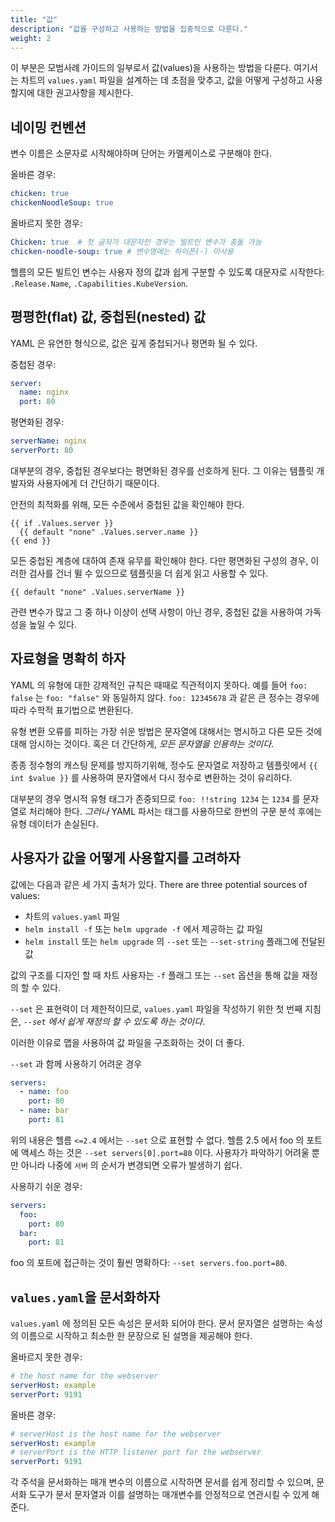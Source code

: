 ```yaml
---
title: "값"
description: "값을 구성하고 사용하는 방법을 집중적으로 다룬다."
weight: 2
---
```


이 부분은 모범사례 가이드의 일부로서 값(values)을 사용하는 방법을 다룬다.
여기서는 차트의 `values.yaml` 파일을 설계하는 데 초점을 맞추고, 값을 어떻게 구성하고 사용할지에 대한 권고사항을 제시한다.

## 네이밍 컨벤션

변수 이름은 소문자로 시작해야하며 단어는 카멜케이스로 
구분해야 한다.

올바른 경우:

```yaml
chicken: true
chickenNoodleSoup: true
```

올바르지 못한 경우:

```yaml
Chicken: true  # 첫 글자가 대문자인 경우는 빌트인 변수가 충돌 가능
chicken-noodle-soup: true # 변수명에는 하이픈(-) 미사용
```

헬름의 모든 빌트인 변수는 사용자 정의 값과 쉽게 구분할 수 있도록
대문자로 시작한다: `.Release.Name`,
`.Capabilities.KubeVersion`.

## 평평한(flat) 값, 중첩된(nested) 값

YAML 은 유연한 형식으로, 값은 깊게 중첩되거나 평면화 될 수 있다.

중첩된 경우:

```yaml
server:
  name: nginx
  port: 80
```

평면화된 경우:

```yaml
serverName: nginx
serverPort: 80
```

대부분의 경우, 중첩된 경우보다는 평면화된 경우를 선호하게 된다. 그 이유는 템플릿 개발자와
사용자에게 더 간단하기 때문이다.


안전의 최적화를 위해, 모든 수준에서 중첩된 값을 확인해야 한다.

```
{{ if .Values.server }}
  {{ default "none" .Values.server.name }}
{{ end }}
```

모든 중첩된 계층에 대하여 존재 유무를 확인해야 한다. 다만 평면화된
구성의 경우, 이러한 검사를 건너 뛸 수 있으므로 템플릿을 더 쉽게 읽고
사용할 수 있다.

```
{{ default "none" .Values.serverName }}
```

관련 변수가 많고 그 중 하나 이상이 선택 사항이 아닌 경우, 중첩된 값을
사용하여 가독성을 높일 수 있다.

## 자료형을 명확히 하자

YAML 의 유형에 대한 강제적인 규칙은 때때로 직관적이지 못하다. 예를 들어
`foo: false` 는 `foo: "false"` 와 동일하지 않다. `foo: 12345678` 과 같은
큰 정수는 경우에 따라 수학적 표기법으로 변환된다.

유형 변환 오류를 피하는 가장 쉬운 방법은 문자열에 대해서는 명시하고 다른 모든 것에 대해 암시하는 것이다.
혹은 더 간단하게, _모든 문자열을 인용하는 것이다_. 

종종 정수형의 캐스팅 문제를 방지하기위해, 정수도 문자열로 저장하고 템플릿에서 
`{{ int $value }}` 를 사용하여 문자열에서 다시 정수로 변환하는 것이
유리하다.

대부분의 경우 명시적 유형 태그가 존중되므로 `foo: !!string 1234` 는
`1234` 를 문자열로 처리해야 한다. _그러나_ YAML 파서는 태그를 사용하므로 한번의 구문 분석 후에는
유형 데이터가 손실된다.

## 사용자가 값을 어떻게 사용할지를 고려하자

값에는 다음과 같은 세 가지 출처가 있다.
There are three potential sources of values:

- 차트의 `values.yaml` 파일
- `helm install -f` 또는 `helm upgrade -f` 에서 제공하는 값 파일
- `helm install` 또는 `helm upgrade` 의 `--set` 또는 `--set-string` 플래그에 
  전달된 값

값의 구조를 디자인 할 때 차트 사용자는 `-f` 플래그 또는 `--set` 
옵션을 통해 값을 재정의 
할 수 있다.

`--set` 은 표현력이 더 제한적이므로, `values.yaml` 파일을 작성하기 위한
첫 번째 지침은, _`--set` 에서 쉽게 재정의 할 수 있도록 하는 것이다_.

이러한 이유로 맵을 사용하여 값 파일을 구조화하는 것이 더 좋다.

`--set` 과 함께 사용하기 어려운 경우

```yaml
servers:
  - name: foo
    port: 80
  - name: bar
    port: 81
```

위의 내용은 헬름 `<=2.4` 에서는 `--set` 으로 표현할 수 없다. 헬름 2.5 에서
foo 의 포트에 액세스 하는 것은 `--set servers[0].port=80` 이다.
사용자가 파악하기 어려울 뿐만 아니라 나중에 `서버` 의 순서가 변경되면
오류가 발생하기 쉽다.

사용하기 쉬운 경우:

```yaml
servers:
  foo:
    port: 80
  bar:
    port: 81
```

foo 의 포트에 접근하는 것이 훨씬 명확하다: `--set servers.foo.port=80`.

## `values.yaml`을 문서화하자

`values.yaml` 에 정의된 모든 속성은 문서화 되어야 한다. 문서
문자열은 설명하는 속성의 이름으로 시작하고 최소한 한 문장으로 된
설명을 제공해야 한다.

올바르지 못한 경우:

```yaml
# the host name for the webserver
serverHost: example
serverPort: 9191
```

올바른 경우:

```yaml
# serverHost is the host name for the webserver
serverHost: example
# serverPort is the HTTP listener port for the webserver
serverPort: 9191
```

각 주석을 문서화하는 매개 변수의 이름으로 시작하면
문서를 쉽게 정리할 수 있으며, 문서화 도구가 문서 문자열과 이를 설명하는 매개변수를 안정적으로 연관시킬 수 있게 해준다.
